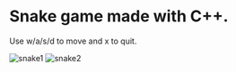 # Snake game made with C++.
Use w/a/s/d to move and x to quit.

![snake1](https://user-images.githubusercontent.com/26521643/35118895-ff67dc94-fc9b-11e7-81c1-233831954661.png)
![snake2](https://user-images.githubusercontent.com/26521643/35118900-0191884e-fc9c-11e7-93e0-cad51c876422.png)
